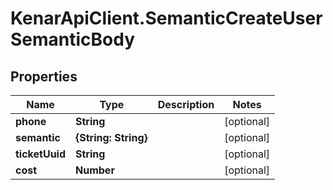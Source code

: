# KenarApiClient.SemanticCreateUserSemanticBody

## Properties

Name | Type | Description | Notes
------------ | ------------- | ------------- | -------------
**phone** | **String** |  | [optional] 
**semantic** | **{String: String}** |  | [optional] 
**ticketUuid** | **String** |  | [optional] 
**cost** | **Number** |  | [optional] 



